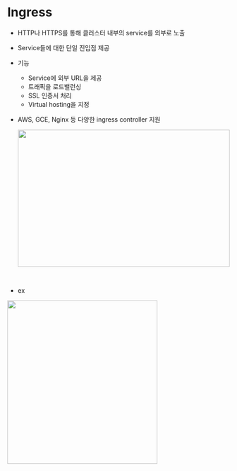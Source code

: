 # Ingress
* HTTP나 HTTPS를 통해 클러스터 내부의 service를 외부로 노출
* Service들에 대한 단일 진입점 제공
* 기능
  * Service에 외부 URL을 제공
  * 트래픽을 로드밸런싱
  * SSL 인증서 처리
  * Virtual hosting을 지정
* AWS, GCE, Nginx 등 다양한 ingress controller 지원  

  <img src = "https://velog.velcdn.com/images/strangehoon/post/e4f6a18c-54df-4e23-a340-1c36671b6241/image.png" height = "310px" width = "480px" allign = "left">

</br>

* ex
 <img src = "https://velog.velcdn.com/images/strangehoon/post/31bb6df9-de59-4b61-99b9-1a0c46accbbe/image.png" height = "370px" width = "340px" allign = "left">
